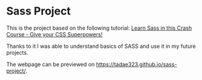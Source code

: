# Sass Project

This is the project based on the following tutorial:
[Learn Sass in this Crash Course - Give your CSS Superpowers!](https://youtu.be/roywYSEPSvc)

Thanks to it I was able to understand basics of SASS and use it in my future projects. 

The webpage can be previewed on https://tadae323.github.io/sass-project/. 

